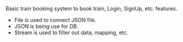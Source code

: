 Basic train booking system to book train, Login, SignUp, etc. features.
- File is used to connect JSON file.
- JSON is being use for DB.
- Stream is used to filter out data, mapping, etc.
